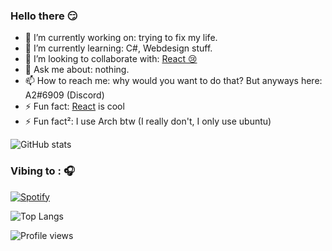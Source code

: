 ### Hello there 😏


- 🔭 I’m currently working on: trying to fix my life.
- 🌱 I’m currently learning: C#, Webdesign stuff.
- 👯 I’m looking to collaborate with: [React 😢](https://github.com/reactdev1337)
- 💬 Ask me about: nothing.
- 📫 How to reach me: why would you want to do that? But anyways here: A2#6909 (Discord)
- ⚡ Fun fact: [React](https://github.com/reactdev1337) is cool
- ⚡ Fun fact²: I use Arch btw (I really don't, I only use ubuntu)

![GitHub stats](https://github-readme-stats.vercel.app/api?username=A2uma0&show_icons=true&theme=react)
<br>

### Vibing to : 🎧 

[![Spotify](https://spotify-readme.sp-xd.vercel.app/api/spotify)](https://open.spotify.com/user/tom.kap-de) <br>

![Top Langs](https://github-readme-stats.vercel.app/api/top-langs/?username=A2uma0&layout=compact&theme=react)

![Profile views](https://gpvc.arturio.dev/A2uma0)

